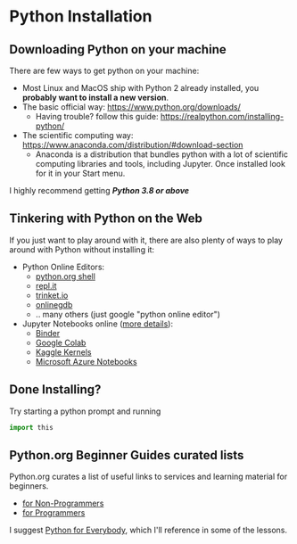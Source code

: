 # Python Installation

## Downloading Python on your machine

There are few ways to get python on your machine:

- Most Linux and MacOS ship with Python 2 already installed, you **probably want to install a new version**.
- The basic official way: https://www.python.org/downloads/
  - Having trouble? follow this guide: https://realpython.com/installing-python/
- The scientific computing way: https://www.anaconda.com/distribution/#download-section
  - Anaconda is a distribution that bundles python with a lot of scientific computing libraries and tools, including Jupyter. Once installed look for it in your Start menu.

I highly recommend getting **_Python 3.8 or above_**

## Tinkering with Python on the Web

If you just want to play around with it, there are also plenty of ways to play around with Python without installing it:

- Python Online Editors:
  - [python.org shell](https://www.python.org/shell/)
  - [repl.it](https://repl.it/languages/python3)
  - [trinket.io](https://trinket.io/python3)
  - [onlinegdb](https://www.onlinegdb.com/online_python_compiler)
  - .. many others (just google "python online editor")
- Jupyter Notebooks online ([more details](https://www.dataschool.io/cloud-services-for-jupyter-notebook/)):
  - [Binder](https://mybinder.org/v2/gh/jupyterlab/jupyterlab-demo/try.jupyter.org?urlpath=lab)
  - [Google Colab](https://colab.research.google.com/)
  - [Kaggle Kernels](https://www.kaggle.com/kernels)
  - [Microsoft Azure Notebooks](https://notebooks.azure.com/)

## Done Installing?

Try starting a python prompt and running

```python
import this
```

## Python.org Beginner Guides curated lists

Python.org curates a list of useful links to services and learning material for beginners.

- [for Non-Programmers](https://wiki.python.org/moin/BeginnersGuide/NonProgrammers)
- [for Programmers](https://wiki.python.org/moin/BeginnersGuide/Programmers)

I suggest [Python for Everybody](https://www.py4e.com/lessons), which I'll reference in some of the lessons.